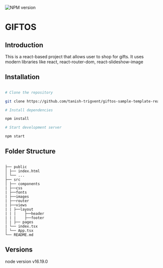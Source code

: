 ![NPM version][npm-image]


# GIFTOS

## Introduction

This is a react-based project that allows user to shop for gifts. It uses modern libraries like react, react-router-dom, react-slideshow-image

## Installation

```bash

# Clone the repository

git clone https://github.com/tanish-trigvent/giftos-sample-template-react.git

# Install dependencies

npm install

# Start development server

npm start

```

## Folder Structure

```

├── public
│ ├── index.html
│ └── ...
├── src
│ ├── components
| ├──css
| ├──fonts
| ├──images
| ├──router
| ├──views
| | ├──layout
| | |    ├──header
| | |    ├──footer
│ | ├── pages
| └── index.tsx
│ └── App.tsx
└── README.md

```

## Versions

node version v16.19.0

[npm-image]: https://img.shields.io/badge/npm-v8.19.3-blue.svg
